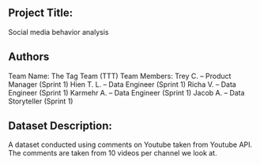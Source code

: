 ## Project Title:
Social media behavior analysis

## Authors
Team Name: The Tag Team (TTT)
Team Members:
Trey C. – Product Manager (Sprint 1)
Hien T. L. – Data Engineer (Sprint 1)
Richa V. – Data Engineer (Sprint 1)
Karmehr A. – Data Engineer (Sprint 1)
Jacob A. – Data Storyteller (Sprint 1)

## Dataset Description:
A dataset conducted using comments on Youtube taken from Youtube API. The comments are taken from 10 videos per channel we look at.

